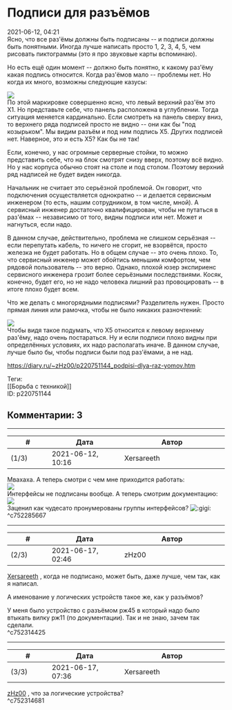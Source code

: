 Подписи для разъёмов
====================

  
2021-06-12, 04:21  
 Ясно, что все раз'ёмы должны быть подписаны -- и подписи должны быть понятными. Иногда лучше написать просто 1, 2, 3, 4, 5, чем рисовать пиктограммы (это я про звуковые карты вспоминаю).   
   
 Но есть ещё один момент -- должно быть понятно, к какому раз'ёму какая подпись относится. Когда раз'ёмов мало -- проблемы нет. Но когда их много, возможны следующие казусы:   
   
  ![](https://d.radikal.ru/d23/2106/99/7c2509aeb13a.png)    
 По этой маркировке совершенно ясно, что левый верхний раз'ём это X1. Но представьте себе, что панель расположена в углублении. Тогда ситуация меняется кардинально. Если смотреть на панель сверху вниз, то верхнего ряда подписей просто не видно -- они как бы "под козырьком". Мы видим разъём и под ним подпись X5. Других подписей нет. Наверное, это и есть X5? Как бы не так!   
   
 Если, конечно, у нас огромные серверные стойки, то можно представить себе, что на блок смотрят снизу вверх, поэтому всё видно. Но у нас корпуса обычно стоят на столе и под столом. Поэтому верхний ряд надписей не будет виден никогда.   
   
 Начальник не считает это серьёзной проблемой. Он говорит, что подключения осуществляется однократно -- и делается сервисным инженером (то есть, нашим сотрудником, в том числе, мной). А сервисный инженер достаточно квалифицирован, чтобы не путаться в раз'ёмах -- независимо от того, видны подписи или нет. Может и нагнуться, если надо.   
   
 В данном случае, действительно, проблема не слишком серьёзная -- если перепутать кабель, то ничего не сгорит, не взорвётся, просто железка не будет работать. Но в общем случае -- это очень плохо. То, что сервисный инженер может обойтись меньшим комфортом, чем рядовой пользователь -- это верно. Однако, плохой юзер экспириенс сервисного инженера грозит более серьёзными последствиями. Косяк, конечно, будет его, но не надо человека лишний раз провоцировать -- в итоге плохо будет всем.   
   
 Что же делать с многорядными подписями? Разделитель нужен. Просто прямая линия или рамочка, чтобы не было никаких разночтений:   
   
  ![](https://d.radikal.ru/d41/2106/86/4dc11b498bc1.png)    
 Чтобы видя такое подумать, что X5 относится к левому верхнему раз'ёму, надо очень постараться. Ну и если подписи плохо видны при определённых условиях, их надо располагать иначе. В данном случае, лучше было бы, чтобы подписи были под раз'ёмами, а не над.   
   
   
  
<https://diary.ru/~zHz00/p220751144_podpisi-dlya-raz-yomov.htm>  
  
Теги:  
[[Борьба с техникой]]  
ID: p220751144  


Комментарии: 3
--------------

  


---



|         #         |              Дата              |                     Автор                     |           ID           |
| --- | --- | --- | --- |
| (1/3) | 2021-06-12, 10:16 | Xersareeth | c752285667 |

  
 Мвахаха. А теперь смотри с чем мне приходится работать:   
  ![](https://diary.ru/resize/-/-/1/7/1/9/171952/CitXP.jpg)    
 Интерфейсы не подписаны вообще. А теперь смотрим документацию:   
   [![](https://diary.ru/resize/-/-/1/7/1/9/171952/WHq2n.jpg)](https://diary.ru/resize/-/-/1/7/1/9/171952/WHq2n.jpg)     
 Заценил как чудесато пронумерованы группы интерфейсов? ![:gigi:](/picture/1134.gif)   
 ^c752285667

---



|         #         |              Дата              |                     Автор                     |           ID           |
| --- | --- | --- | --- |
| (2/3) | 2021-06-17, 02:46 | zHz00 | c752314425 |

  
  [Xersareeth](https://BurrowDeclassified.diary.ru "One more fang")  , когда не подписано, может быть, даже лучше, чем так, как я написал.   
   
 А именование у логических устройств такое же, как у разъёмов?   
   
 У меня было устройство с разъёмом рж45 в который надо было втыкать вилку рж11 (по документации). Так и не знаю, зачем так сделали.   
 ^c752314425

---



|         #         |              Дата              |                     Автор                     |           ID           |
| --- | --- | --- | --- |
| (3/3) | 2021-06-17, 07:36 | Xersareeth | c752314681 |

  
  [zHz00](https://zHz00.diary.ru "Untitled")  , что за логические устройства?   
 ^c752314681